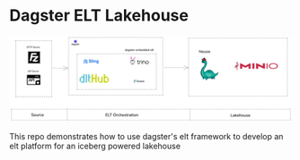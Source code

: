 # Dagster ELT Lakehouse

![architecture](/docs/assets/dag-lakehouse.png)

This repo demonstrates how to use dagster's elt framework to develop an elt platform for an iceberg powered lakehouse